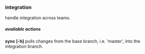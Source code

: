 
### integration

handle integration across teams.

##### available actions

   **sync [-h]**
      pulls changes from the base branch, i.e. 'master', into the integration branch.
 
